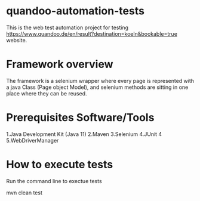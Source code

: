 # quandoo-automation-tests
This is the web test automation project for testing https://www.quandoo.de/en/result?destination=koeln&bookable=true website.

# Framework overview
The framework is a selenium wrapper where every page is represented with a java Class (Page object Model), and selenium methods are sitting in one place where they can be reused.

# Prerequisites Software/Tools

1.Java Development Kit (Java 11)
2.Maven
3.Selenium
4.JUnit 4
5.WebDriverManager

# How to execute tests
Run the command line to exectue tests

mvn clean test
